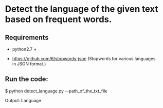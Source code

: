 # Detect the language of the given text based on frequent words.


## Requirements 
- python2.7 +

- https://github.com/6/stopwords-json (Stopwords for various languages in JSON format.)


## Run the code:

$ python detect_language.py --path_of_the_txt_file

Output:
Language 
